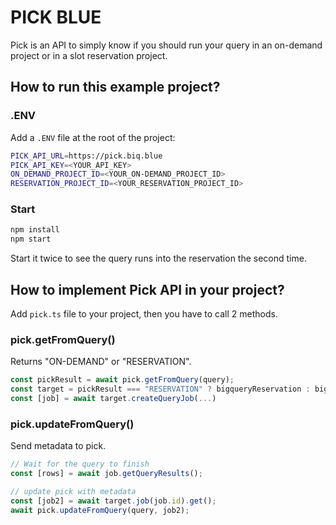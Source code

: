 # PICK BLUE

Pick is an API to simply know if you should run your query in an on-demand project or in a slot reservation project.

## How to run this example project?

### .ENV

Add a `.ENV` file at the root of the project:

```sh
PICK_API_URL=https://pick.biq.blue
PICK_API_KEY=<YOUR_API_KEY>
ON_DEMAND_PROJECT_ID=<YOUR_ON-DEMAND_PROJECT_ID>
RESERVATION_PROJECT_ID=<YOUR_RESERVATION_PROJECT_ID>
```

### Start

```sh
npm install
npm start
```

Start it twice to see the query runs into the reservation the second time.

## How to implement Pick API in your project?

Add `pick.ts` file to your project, then you have to call 2 methods.

### pick.getFromQuery()

Returns "ON-DEMAND" or "RESERVATION".

```ts
const pickResult = await pick.getFromQuery(query);
const target = pickResult === "RESERVATION" ? bigqueryReservation : bigqueryOnDemand; // choose which project to use
const [job] = await target.createQueryJob(...)
```

### pick.updateFromQuery()

Send metadata to pick.

```ts
// Wait for the query to finish
const [rows] = await job.getQueryResults();

// update pick with metadata
const [job2] = await target.job(job.id).get();
await pick.updateFromQuery(query, job2);
```